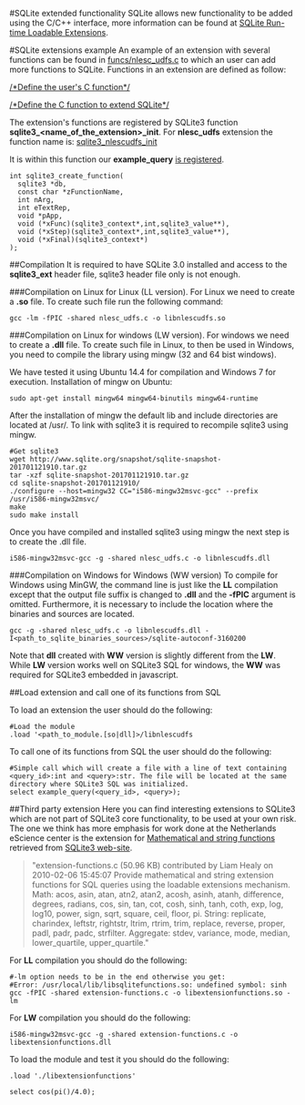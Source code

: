 #SQLite extended functionality
SQLite allows new functionality to be added using the C/C++ interface, more information can be found at [SQLite Run-time Loadable Extensions](http://sqlite.org/loadext.html).

#SQLite extensions example
An example of an extension with several functions can be found in [funcs/nlesc_udfs.c](funcs/nlesc_udfs.c) to which an user can add more functions to SQLite.
Functions in an extension are defined as follow:

[/\*Define the user's C function\*/](funcs/nlesc_udfs.c#L10)

[/\*Define the C function to extend SQLite\*/](funcs/nlesc_udfs.c#L18)

The extension's functions are registered by SQLite3 function **sqlite3_\<name_of_the_extension\>_init**. For **nlesc_udfs** extension the function name is:
[sqlite3_nlescudfs_init](funcs/nlesc_udfs.c#L32)

It is within this function our **example_query** [is registered](funcs/nlesc_udfs.c#L40).
```
int sqlite3_create_function(
  sqlite3 *db,
  const char *zFunctionName,
  int nArg,
  int eTextRep,
  void *pApp,
  void (*xFunc)(sqlite3_context*,int,sqlite3_value**),
  void (*xStep)(sqlite3_context*,int,sqlite3_value**),
  void (*xFinal)(sqlite3_context*)
);
```

##Compilation
It is required to have SQLite 3.0 installed and access to the **sqlite3_ext** header file, sqlite3 header file only is not enough.

###Compilation on Linux for Linux (LL version).
For Linux we need to create a **.so** file. To create such file run the following command:
```
gcc -lm -fPIC -shared nlesc_udfs.c -o libnlescudfs.so
```

###Compilation on Linux for windows (LW version).
For windows we need to create a **.dll** file. To create such file in Linux, to then be used in Windows, you need to compile the library using mingw (32 and 64 bist windows).

We have tested it using Ubuntu 14.4 for compilation and Windows 7 for execution. Installation of mingw on Ubuntu:
```
sudo apt-get install mingw64 mingw64-binutils mingw64-runtime
```

After the installation of mingw the default lib and include directories are located at /usr/.
To link with sqlite3 it is required to recompile sqlite3 using mingw.
```
#Get sqlite3
wget http://www.sqlite.org/snapshot/sqlite-snapshot-201701121910.tar.gz
tar -xzf sqlite-snapshot-201701121910.tar.gz
cd sqlite-snapshot-201701121910/
./configure --host=mingw32 CC="i586-mingw32msvc-gcc" --prefix /usr/i586-mingw32msvc/
make
sudo make install
```

Once you have compiled and installed sqlite3 using mingw the next step is to create the .dll file.
```
i586-mingw32msvc-gcc -g -shared nlesc_udfs.c -o libnlescudfs.dll
```

###Compilation on Windows for Windows (WW version)
To compile for Windows using MinGW, the command line is just like the **LL** compilation except that the output file suffix is changed to **.dll** and the **-fPIC** argument is omitted. Furthermore, it is necessary to include the location where the binaries and sources are located.
```
gcc -g -shared nlesc_udfs.c -o libnlescudfs.dll -I<path_to_sqlite_binaries_sources>/sqlite-autoconf-3160200
```

Note that **dll** created with **WW** version is slightly different from the **LW**. While **LW** version works well on SQLite3 SQL for windows, the **WW** was required for SQLite3 embedded in javascript.

##Load extension and call one of its functions from SQL

To load an extension the user should do the following:
```
#Load the module
.load '<path_to_module.[so|dll]>/libnlescudfs
```

To call one of its functions from SQL the user should do the following:
```
#Simple call which will create a file with a line of text containing <query_id>:int and <query>:str. The file will be located at the same directory where SQLite3 SQL was initialized.
select example_query(<query_id>, <query>);
```

##Third party extension
Here you can find interesting extensions to SQLite3 which are not part of SQLite3 core functionality, to be used at your own risk. The one we think has more emphasis for work done at the Netherlands eScience center is the extension for [Mathematical and string functions](funcs/extension-functions.c) retrieved from [SQLite3 web-site](https://www.sqlite.org/contrib).

> "extension-functions.c (50.96 KB) contributed by Liam Healy on 2010-02-06 15:45:07
> Provide mathematical and string extension functions for SQL queries using the loadable extensions mechanism. Math: acos, asin, atan, atn2, atan2, acosh, asinh, atanh, difference, degrees, radians, cos, sin, tan, cot, cosh, sinh, tanh, coth, exp, log, log10, power, sign, sqrt, square, ceil, floor, pi. String: replicate, charindex, leftstr, rightstr, ltrim, rtrim, trim, replace, reverse, proper, padl, padr, padc, strfilter. Aggregate: stdev, variance, mode, median, lower_quartile, upper_quartile."

For **LL** compilation you should do the following:
```
#-lm option needs to be in the end otherwise you get:
#Error: /usr/local/lib/libsqlitefunctions.so: undefined symbol: sinh
gcc -fPIC -shared extension-functions.c -o libextensionfunctions.so -lm
```

For **LW** compilation you should do the following:
```
i586-mingw32msvc-gcc -g -shared extension-functions.c -o libextensionfunctions.dll
```

To load the module and test it you should do the following:
```
.load './libextensionfunctions'

select cos(pi()/4.0);
```
